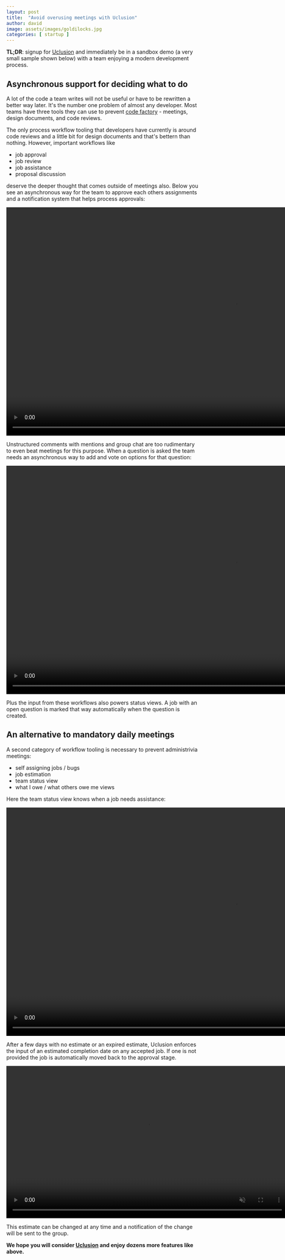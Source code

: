 ```yaml
---
layout: post
title:  "Avoid overusing meetings with Uclusion"
author: david
image: assets/images/goldilocks.jpg
categories: [ startup ]
---
```

**TL;DR**: signup for [Uclusion](https://uclusion.com) and immediately be in a sandbox demo (a very small sample shown 
below) with a team enjoying a modern development process.

## Asynchronous support for deciding what to do
A lot of the code a team writes will not be useful or have to be rewritten a better way later. It's the number one 
problem of almost any developer. Most teams have three tools they can use to 
prevent [code factory](/startup/2021/08/16/code-factory.html) - meetings, design documents, and code reviews.

The only process workflow tooling that developers have currently is around code reviews and a little
bit for design documents and that's bettern than nothing. However, important workflows like
  - job approval
  - job review
  - job assistance
  - proposal discussion

deserve the deeper thought that comes outside of meetings also. Below you see an asynchronous way for the team to 
approve each others assignments and a notification system that helps process approvals:

<video class="vid" width="1200" height="600" autoplay muted loop>
  <source src="{{ site.baseurl }}/assets/images/approval.mp4" type="video/mp4">
Your browser does not support the video tag.
</video>

Unstructured comments with mentions and group chat are too rudimentary to even beat meetings for 
this purpose. When a question is asked the team needs an asynchronous way to add and vote on options
for that question:

<video class="vid" width="1200" height="600" autoplay muted loop>
  <source src="{{ site.baseurl }}/assets/images/voteQuestion.mp4" type="video/mp4">
Your browser does not support the video tag.
</video>

Plus the input from these workflows also powers status views. A job with an open question is 
marked that way automatically when the question is created.

## An alternative to mandatory daily meetings
A second category of workflow tooling is necessary to prevent administrivia meetings:

  - self assigning jobs / bugs 
  - job estimation 
  - team status view 
  - what I owe / what others owe me views

Here the team status view knows when a job needs assistance:

<video class="vid" width="1200" height="600" autoplay muted loop>
  <source src="{{ site.baseurl }}/assets/images/swimlanes.mp4" type="video/mp4">
Your browser does not support the video tag.
</video>

After a few days with no estimate or an expired estimate, Uclusion enforces the input of an estimated completion date 
on any accepted job. If one is not provided the job is automatically moved back to the approval stage.

<video class="vid" width="740" height="400" autoplay muted loop>
  <source src="{{ site.baseurl }}/assets/images/estimate.mp4" type="video/mp4">
Your browser does not support the video tag.
</video>

This estimate can be changed at any time and a notification of the change will be sent to the group.

**We hope you will consider [Uclusion](https://uclusion.com) and enjoy dozens more features like above.**